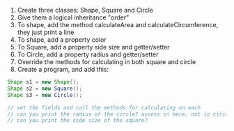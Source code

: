1. Create three classes: Shape, Square and Circle
2. Give them a logical inheritance "order"
3. To shape, add the method calculateArea and calculateCircumference, they just print a line
4. To shape, add a property color
5. To Square, add a property side size and getter/setter
6. To Circle, add a property radius and getter/setter
7. Override the methods for calculating in both square and circle
8. Create a program, and add this:

```java
Shape s1 = new Shape();
Shape s2 = new Square();
Shape s3 = new Circle();

// set the fields and call the methods for calculating on each
// can you print the radius of the circle? access in here, not in circle
// can you print the side size of the square?
```